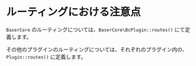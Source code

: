 # ルーティングにおける注意点

`BaserCore` のルーティングについては、`BaserCore\BcPlugin::routes()` にて定義します。

その他のプラグインのルーティングについては、それぞれのプラグイン内の、 `Plugin::routes()` に定義します。
